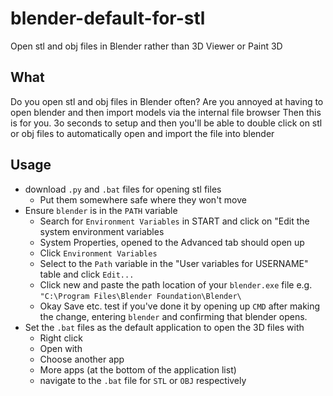# blender-default-for-stl
Open stl and obj files in Blender rather than 3D Viewer or Paint 3D

## What
Do you open stl and obj files in Blender often?
Are you annoyed at having to open blender and then import models via the internal file browser
Then this is for you.
3o seconds to setup and then you'll be able to double click on stl or obj files to automatically open and import the file into blender

## Usage
- download `.py` and `.bat` files for opening stl files
    - Put them somewhere safe where they won't move
- Ensure `blender` is in the `PATH` variable
    - Search for `Environment Variables` in START and click on "Edit the system environment variables
    - System Properties, opened to the Advanced tab should open up
    - Click `Environment Variables`
    - Select to the `Path` variable in the "User variables for USERNAME" table and click `Edit...`
    - Click new and paste the path location of your `blender.exe` file e.g. `"C:\Program Files\Blender Foundation\Blender\`
    - Okay Save etc. test if you've done it by opening up `CMD` after making the change, entering `blender` and confirming that blender opens.
- Set the `.bat` files as the default application to open the 3D files with
    - Right click
    - Open with
    - Choose another app
    - More apps (at the bottom of the application list)
    - navigate to the `.bat` file for `STL` or `OBJ` respectively
